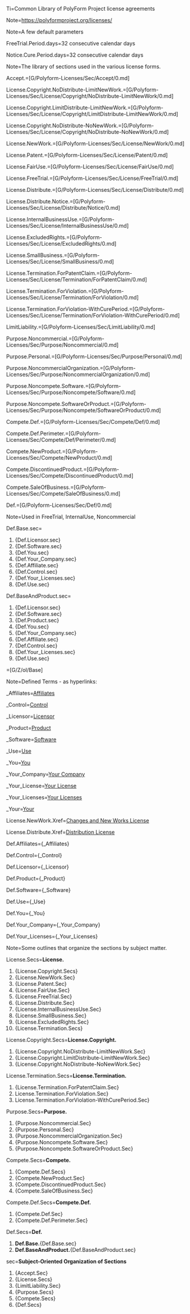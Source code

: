 Ti=Common Library of PolyForm Project license agreements

Note=<https://polyformproject.org/licenses/>

Note=A few default parameters

FreeTrial.Period.days=32 consecutive calendar days

Notice.Cure.Period.days=32 consecutive calendar days

Note=The library of sections used in the various license forms.

Accept.=[G/Polyform-Licenses/Sec/Accept/0.md]

License.Copyright.NoDistribute-LimitNewWork.=[G/Polyform-Licenses/Sec/License/Copyright/NoDistribute-LimitNewWork/0.md]

License.Copyright.LimitDistribute-LimitNewWork.=[G/Polyform-Licenses/Sec/License/Copyright/LimitDistribute-LimitNewWork/0.md]

License.Copyright.NoDistribute-NoNewWork.=[G/Polyform-Licenses/Sec/License/Copyright/NoDistribute-NoNewWork/0.md]

License.NewWork.=[G/Polyform-Licenses/Sec/License/NewWork/0.md]

License.Patent.=[G/Polyform-Licenses/Sec/License/Patent/0.md]

License.FairUse.=[G/Polyform-Licenses/Sec/License/FairUse/0.md]

License.FreeTrial.=[G/Polyform-Licenses/Sec/License/FreeTrial/0.md]

License.Distribute.=[G/Polyform-Licenses/Sec/License/Distribute/0.md]

License.Distribute.Notice.=[G/Polyform-Licenses/Sec/License/Distribute/Notice/0.md]

License.InternalBusinessUse.=[G/Polyform-Licenses/Sec/License/InternalBusinessUse/0.md]

License.ExcludedRights.=[G/Polyform-Licenses/Sec/License/ExcludedRights/0.md]

License.SmallBusiness.=[G/Polyform-Licenses/Sec/License/SmallBusiness/0.md]

License.Termination.ForPatentClaim.=[G/Polyform-Licenses/Sec/License/Termination/ForPatentClaim/0.md]

License.Termination.ForViolation.=[G/Polyform-Licenses/Sec/License/Termination/ForViolation/0.md]

License.Termination.ForViolation-WithCurePeriod.=[G/Polyform-Licenses/Sec/License/Termination/ForViolation-WithCurePeriod/0.md]

LimitLiability.=[G/Polyform-Licenses/Sec/LimitLiability/0.md]

Purpose.Noncommercial.=[G/Polyform-Licenses/Sec/Purpose/Noncommercial/0.md]

Purpose.Personal.=[G/Polyform-Licenses/Sec/Purpose/Personal/0.md]

Purpose.NoncommercialOrganization.=[G/Polyform-Licenses/Sec/Purpose/NoncommercialOrganization/0.md]

Purpose.Noncompete.Software.=[G/Polyform-Licenses/Sec/Purpose/Noncompete/Software/0.md]

Purpose.Noncompete.SoftwareOrProduct.=[G/Polyform-Licenses/Sec/Purpose/Noncompete/SoftwareOrProduct/0.md]

Compete.Def.=[G/Polyform-Licenses/Sec/Compete/Def/0.md]

Compete.Def.Perimeter.=[G/Polyform-Licenses/Sec/Compete/Def/Perimeter/0.md]

Compete.NewProduct.=[G/Polyform-Licenses/Sec/Compete/NewProduct/0.md]

Compete.DiscontinuedProduct.=[G/Polyform-Licenses/Sec/Compete/DiscontinuedProduct/0.md]

Compete.SaleOfBusiness.=[G/Polyform-Licenses/Sec/Compete/SaleOfBusiness/0.md]


Def.=[G/Polyform-Licenses/Sec/Def/0.md]

Note=Used in FreeTrial, InternalUse, Noncommercial

Def.Base.sec=<ol><li>{Def.Licensor.sec}</li><li>{Def.Software.sec}</li><li>{Def.You.sec}</li><li>{Def.Your_Company.sec}</li><li>{Def.Affiliate.sec}</li><li>{Def.Control.sec}</li><li>{Def.Your_Licenses.sec}</li><li>{Def.Use.sec}</li></ol>


Def.BaseAndProduct.sec=<ol><li>{Def.Licensor.sec}</li><li>{Def.Software.sec}</li><li>{Def.Product.sec}</li><li>{Def.You.sec}</li><li>{Def.Your_Company.sec}</li><li>{Def.Affiliate.sec}</li><li>{Def.Control.sec}</li><li>{Def.Your_Licenses.sec}</li><li>{Def.Use.sec}</li></ol>

=[G/Z/ol/Base]

Note=Defined Terms - as hyperlinks:

_Affiliates=<a href='#Def.Affiliates' class='definedterm'>Affiliates</a>

_Control=<a href='#Def.Control' class='definedterm'>Control</a>

_Licensor=<a href='#Def.Licensor' class='definedterm'>Licensor</a>

_Product=<a href='#Def.Product' class='definedterm'>Product</a>

_Software=<a href='#Def.Software' class='definedterm'>Software</a>

_Use=<a href='#Def.Use' class='definedterm'>Use</a>

_You=<a href='#Def.You' class='definedterm'>You</a>

_Your_Company=<a href='#Def.Your_Company' class='definedterm'>Your Company</a>

_Your_License=<a href='#Def.Your_Licenses' class='definedterm'>Your License</a>

_Your_Licenses=<a href='#Def.Your_Licenses' class='definedterm'>Your Licenses</a>

_Your=<a href='#Def.You' class='definedterm'>Your</a>


License.NewWork.Xref=<a href="#License.NewWork.Sec">Changes and New Works License</a>

License.Distribute.Xref=<a href="#License.Distribute.Sec">Distribution License</a>



Def.Affiliates={_Affiliates}

Def.Control={_Control}

Def.Licensor={_Licensor}

Def.Product={_Product}

Def.Software={_Software}

Def.Use={_Use}

Def.You={_You}

Def.Your_Company={_Your_Company}

Def.Your_Licenses={_Your_Licenses}

Note=Some outlines that organize the sections by subject matter.


License.Secs=<b>License.</b><ol><li>{License.Copyright.Secs}</li><li>{License.NewWork.Sec}</li><li>{License.Patent.Sec}</li><li>{License.FairUse.Sec}</li><li>{License.FreeTrial.Sec}</li><li>{License.Distribute.Sec}</li><li>{License.InternalBusinessUse.Sec}</li><li>{License.SmallBusiness.Sec}</li><li>{License.ExcludedRights.Sec}</li><li>{License.Termination.Secs}</li></ol>

License.Copyright.Secs=<b>License.Copyright.</b><ol><li>{License.Copyright.NoDistribute-LimitNewWork.Sec}</li><li>{License.Copyright.LimitDistribute-LimitNewWork.Sec}</li><li>{License.Copyright.NoDistribute-NoNewWork.Sec}</li></ol>

License.Termination.Secs=<b>License.Termination.</b><ol><li>{License.Termination.ForPatentClaim.Sec}</li><li>License.Termination.ForViolation.Sec}</li><li>License.Termination.ForViolation-WithCurePeriod.Sec}</li></ol>

Purpose.Secs=<b>Purpose.</b><ol><li>{Purpose.Noncommercial.Sec}</li><li>{Purpose.Personal.Sec}</li><li>{Purpose.NoncommercialOrganization.Sec}</li><li>{Purpose.Noncompete.Software.Sec}</li><li>{Purpose.Noncompete.SoftwareOrProduct.Sec}</li></ol>


Compete.Secs=<b>Compete.</b><ol><li>{Compete.Def.Secs}</li><li>{Compete.NewProduct.Sec}</li><li>{Compete.DiscontinuedProduct.Sec}</li><li>{Compete.SaleOfBusiness.Sec}</li></ol>

Compete.Def.Secs=<b>Compete.Def.</b><ol><li>{Compete.Def.Sec}</li><li>{Compete.Def.Perimeter.Sec}</li></ol>

Def.Secs=<b>Def.</b><ol><li><b>Def.Base.</b>{Def.Base.sec}</li><li><b>Def.BaseAndProduct.</b>{Def.BaseAndProduct.sec}</li></ol>


sec=<b>Subject-Oriented Organization of Sections</b><ol><li>{Accept.Sec}</li><li>{License.Secs}</li><li>{LimitLiability.Sec}</li><li>{Purpose.Secs}</li><li>{Compete.Secs}</li><li>{Def.Secs}</li></ol>

